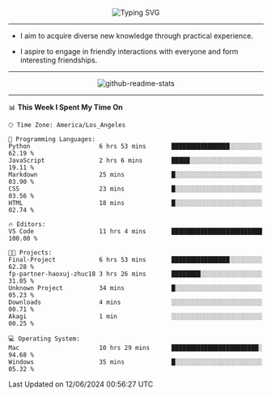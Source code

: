<p align="center">
  <img src="https://readme-typing-svg.demolab.com?font=Fira+Code&weight=500&size=32&duration=2500&pause=1600&center=true&vCenter=true&random=false&width=1024&height=64&lines=Hi+there+%F0%9F%91%8B;I'm+delighted+you+could+make+it+here+%F0%9F%8E%89;I'm+Harry%2C+a+college+student+still+finding+my+way" alt="Typing SVG" />
</p>


---


- I aim to acquire diverse new knowledge through practical experience.

- I aspire to engage in friendly interactions with everyone and form interesting friendships.


---


<p align="center">
  <img src="https://github-readme-stats.vercel.app/api?username=Harry-Jing&show_icons=true" alt="github-readme-stats"/>
</p>


---

<!--START_SECTION:waka-->
📊 **This Week I Spent My Time On** 

```text
🕑︎ Time Zone: America/Los_Angeles

💬 Programming Languages: 
Python                   6 hrs 53 mins       ████████████████░░░░░░░░░   62.19 % 
JavaScript               2 hrs 6 mins        █████░░░░░░░░░░░░░░░░░░░░   19.11 % 
Markdown                 25 mins             █░░░░░░░░░░░░░░░░░░░░░░░░   03.90 % 
CSS                      23 mins             █░░░░░░░░░░░░░░░░░░░░░░░░   03.56 % 
HTML                     18 mins             █░░░░░░░░░░░░░░░░░░░░░░░░   02.74 % 

🔥 Editors: 
VS Code                  11 hrs 4 mins       █████████████████████████   100.00 % 

🐱‍💻 Projects: 
Final-Project            6 hrs 53 mins       ████████████████░░░░░░░░░   62.28 % 
fp-partner-haoxuj-zhuc18 3 hrs 26 mins       ████████░░░░░░░░░░░░░░░░░   31.05 % 
Unknown Project          34 mins             █░░░░░░░░░░░░░░░░░░░░░░░░   05.23 % 
Downloads                4 mins              ░░░░░░░░░░░░░░░░░░░░░░░░░   00.71 % 
Akagi                    1 min               ░░░░░░░░░░░░░░░░░░░░░░░░░   00.25 % 

💻 Operating System: 
Mac                      10 hrs 29 mins      ████████████████████████░   94.68 % 
Windows                  35 mins             █░░░░░░░░░░░░░░░░░░░░░░░░   05.32 % 
```


 Last Updated on 12/06/2024 00:56:27 UTC
<!--END_SECTION:waka-->
